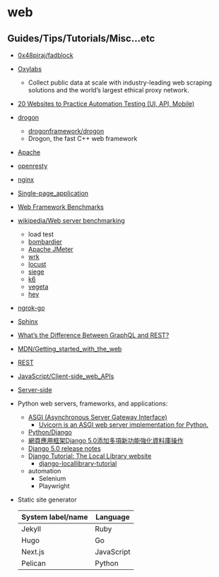 # web

## Guides/Tips/Tutorials/Misc...etc

* [0x48piraj/fadblock](https://github.com/0x48piraj/fadblock)
* [Oxylabs](https://oxylabs.io/)
    * Collect public data at scale with industry-leading web scraping solutions and the world’s largest ethical proxy network.
* [20 Websites to Practice Automation Testing (UI, API, Mobile)](https://ultimateqa.com/dummy-automation-websites/)
* [drogon](https://drogon.org/)
    * [drogonframework/drogon](https://github.com/drogonframework/drogon)
    * Drogon, the fast C++ web framework
* [Apache](https://httpd.apache.org/)
* [openresty](https://openresty.org/en/)
* [nginx](https://nginx.org/)
* [Single-page_application](https://en.wikipedia.org/wiki/Single-page_application)
* [Web Framework Benchmarks](https://www.techempower.com/benchmarks/#section=data-r21)
* [wikipedia/Web server benchmarking](https://en.wikipedia.org/wiki/Web_server_benchmarking)
    * load test
    * [bombardier](https://github.com/codesenberg/bombardier)
    * [Apache JMeter](https://jmeter.apache.org/)
    * [wrk](https://github.com/wg/wrk)
    * [locust](https://locust.io/)
    * [siege](https://github.com/JoeDog/siege/)
    * [k6](https://k6.io/)
    * [vegeta](https://github.com/tsenart/vegeta)
    * [hey](https://github.com/rakyll/hey)
* [ngrok-go](https://github.com/ngrok/ngrok-go)
* [Sphinx](https://www.sphinx-doc.org/en/master/)
* [What’s the Difference Between GraphQL and REST?](https://aws.amazon.com/compare/the-difference-between-graphql-and-rest/?nc1=h_ls)
* [MDN/Getting_started_with_the_web](https://developer.mozilla.org/en-US/docs/Learn/Getting_started_with_the_web)
* [REST](https://developer.mozilla.org/en-US/docs/Glossary/REST)
* [JavaScript/Client-side_web_APIs](https://developer.mozilla.org/en-US/docs/Learn/JavaScript/Client-side_web_APIs/Introduction)
* [Server-side](https://developer.mozilla.org/en-US/docs/Learn/Server-side)
* Python web servers, frameworks, and applications:
    * [ASGI (Asynchronous Server Gateway Interface)](https://asgi.readthedocs.io/en/latest/)
        * [Uvicorn is an ASGI web server implementation for Python.](https://www.uvicorn.org/)
    * [Python/Django](https://developer.mozilla.org/en-US/docs/Learn/Server-side/Django)
    * [網頁應用框架Django 5.0添加多項新功能強化資料庫操作](https://www.ithome.com.tw/news/160213)
    * [Django 5.0 release notes](https://docs.djangoproject.com/en/5.0/releases/5.0/)
    * [Django Tutorial: The Local Library website](https://developer.mozilla.org/en-US/docs/Learn/Server-side/Django/Tutorial_local_library_website)
        * [django-locallibrary-tutorial](https://github.com/mdn/django-locallibrary-tutorial)
    * automation
        * Selenium
        * Playwright
* Static site generator

    |  System label/name   | Language  |
    |  ----  | ----  |
    | Jekyll  | Ruby |
    | Hugo  | Go |
    | Next.js  | JavaScript |
    | Pelican  | Python |
